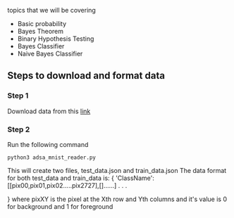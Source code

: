 topics that we will be covering
- Basic probability
- Bayes Theorem
- Binary Hypothesis Testing
- Bayes Classifier
- Naive Bayes Classifier


## Steps to download and format data
### Step 1
Download data from this [link](https://pjreddie.com/projects/mnist-in-csv/)
### Step 2
Run the following command
```
python3 adsa_mnist_reader.py
``` 
This will create two files, test_data.json and train_data.json
The data format for both test_data and train_data is:
{
'ClassName':[[pix00,pix01,pix02.....pix2727],[]......]
.
.
.

}
where pixXY is the pixel at the Xth row and Yth columns
and it's value is 0 for background and 1 for foreground
